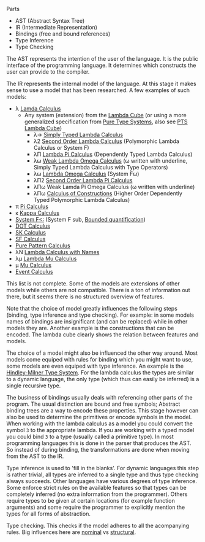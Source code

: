 Parts
- AST (Abstract Syntax Tree)
- IR (Intermediate Representation)
- Bindings (free and bound references)
- Type Inference
- Type Checking

The AST represents the intention of the user of the language. It is the public interface of the programming language. It determines which constructs the user can provide to the compiler.

The IR represents the internal model of the language. At this stage it makes sense to use a model that has been researched. A few examples of such models:
- λ [Lamda Calculus](https://en.wikipedia.org/wiki/Lambda_calculus)
  - Any system (extension) from the [Lambda Cube](https://en.wikipedia.org/wiki/Lambda_cube) (or using a more generalized specification from [Pure Type Systems](http://www.rbjones.com/rbjpub/logic/cl/tlc004.htm), also see [PTS Lambda Cube](http://www.rbjones.com/rbjpub/logic/cl/tlc001.htm))
    - λ→  [Simply Typed Lambda Calculus](https://en.wikipedia.org/wiki/Simply_typed_lambda_calculus)
    - λ2  [Second Order Lambda Calculus](https://en.wikipedia.org/wiki/System_F) (Polymorphic Lambda Calculus or System F)
    - λΠ  [Lambda Pi Calculus](https://en.wikipedia.org/wiki/Dependent_type#First_order_dependent_type_theory) (Dependently Typed Lambda Calculus)
    - λω  [Weak Lambda Omega Calculus](https://en.wikipedia.org/wiki/Type_constructor) (ω written with underline, Simply Typed Lambda Calculus with Type Operators)
    - λω  [Lambda Omega Calculus](https://en.wikipedia.org/wiki/System_F#System_F.CF.89) (System Fω)
    - λΠ2 [Second Order Lambda Pi Calculus](https://en.wikipedia.org/wiki/Dependent_type#Second_order_dependent_type_theory)
    - λΠω Weak Lamda Pi Omega Calculus (ω written with underline)
    - λΠω [Calculus of Constructions](https://en.wikipedia.org/wiki/Calculus_of_constructions) (Higher Order Dependently Typed Polymorphic Lambda Calculus)
- π [Pi Calculus](https://en.wikipedia.org/wiki/%CE%A0-calculus)
- κ [Kappa Calculus](https://en.wikipedia.org/wiki/Kappa_calculus)
- [System F<:](https://en.wikipedia.org/wiki/System_F-sub) (System F sub, [Bounded quantification](https://en.wikipedia.org/wiki/Bounded_quantification))
- [DOT Calculus](http://infoscience.epfl.ch/record/215280/files/paper_1.pdf)
- [SK Calculus](https://en.wikipedia.org/wiki/SKI_combinator_calculus)
- [SF Calculus](https://opus.lib.uts.edu.au/bitstream/10453/14486/1/2010003973.pdf)
- [Pure Pattern Calculus](http://link.springer.com/content/pdf/10.1007%2F11693024_8.pdf)
- λN [Lambda Calculus with Names](http://scg.unibe.ch/archive/oosc/PDF/Dami95aLambdaN.pdf)
- λμ [Lambda Mu Calculus](https://en.wikipedia.org/wiki/Lambda-mu_calculus)
- μ [Mu Calculus](https://en.wikipedia.org/wiki/Modal_%CE%BC-calculus)
- [Event Calculus](https://en.wikipedia.org/wiki/Event_calculus)

This list is not complete. Some of the models are extensions of other models while others are not compatible. There is a ton of information out there, but it seems there is no structured overview of features.

Note that the choice of model greatly influences the following steps (binding, type inference and type checking). For example: in some models names of bindings are insignificant (and can be replaced) while in other models they are. Another example is the constructions that can be encoded. The lambda cube clearly shows the relation between features and models.

The choice of a model might also be influenced the other way around. Most models come equiped with rules for binding which you might want to use, some models are even equiped with type inference. An example is the [Hindley-Milner Type System](https://en.wikipedia.org/wiki/Hindley%E2%80%93Milner_type_system). For the lambda calculus the types are similar to a dynamic language, the only type (which thus can easily be inferred) is a single recursive type.

The business of bindings usually deals with referencing other parts of the program. The usual distinction are bound and free symbols; Abstract binding trees are a way to encode these properties. This stage however can also be used to determine the primitives or encode symbols in the model. When working with the lambda calculus as a model you could convert the symbol `3` to the appropriate lambda. If you are working with a typed model you could bind `3` to a type (usually called a primitive type). In most programming languages this is done in the parser that produces the AST. So instead of during binding, the transformations are done when moving from the AST to the IR.

Type inference is used to 'fill in the blanks'. For dynamic languages this step is rather trivial, all types are inferred to a single type and thus type checking always succeeds. Other languages have various degrees of type inference. Some enforce strict rules on the available features so that types can be completely inferred (no extra information from the programmer). Others require types to be given at certain locations (for example function arguments) and some require the programmer to explicitly mention the types for all forms of abstraction.

Type checking. This checks if the model adheres to all the acompanying rules. Big influences here are [nominal](https://en.wikipedia.org/wiki/Nominal_type_system) vs [structural](https://en.wikipedia.org/wiki/Structural_type_system).
